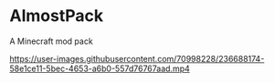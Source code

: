 # AlmostPack
A Minecraft mod pack 


https://user-images.githubusercontent.com/70998228/236688174-58e1ce11-5bec-4653-a6b0-557d76767aad.mp4

